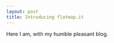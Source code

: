 ```yaml
---
layout: post
title: Introducing flatmap.it
---
```


<style>
  .preview {
    display: none;
  }

  @media (min-width: 48em) {
    .preview {
      display: block;
    }
  }
</style>

Here I am, with my humble pleasant blog.

